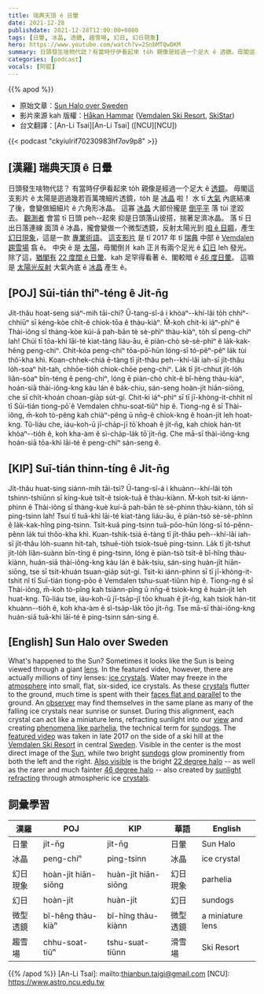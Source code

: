 ```yaml
---
title: 瑞典天頂 ê 日暈
date: 2021-12-28
publishdate: 2021-12-28T12:00:00+0800
tags: [日暈, 冰晶, 透鏡, 趨雪場, 幻日, 幻日現象]
hero: https://www.youtube.com/watch?v=2SnbMTQwDKM
summary: 日頭發生啥物代誌？有當時仔伊看起來 to̍h 親像是經過一个足大 ê 透鏡。毋閣這支影片 ê 太陽是迵過幾若百萬 ê 細片透鏡，to̍h 是 冰晶啦！
categories: [podcast]
vocals: [阿錕]
---
```


{{% apod %}}

- 原始文章：[Sun Halo over Sweden](https://apod.nasa.gov/apod/ap211228.html)
- 影片來源 kah 版權：[Håkan Hammar](https://www.facebook.com/hakanhf) ([Vemdalen Ski Resort](https://www.skistar.com/sv/vara-skidorter/vemdalen/vinter-i-vemdalen/), [SkiStar](https://www.skistar.com/en/corporate/))
- 台文翻譯：[An-Li Tsai][An-Li Tsai] ([NCU][NCU])

{{< podcast "ckyiulrif70230983hf7ov9p8" >}}

## [漢羅] 瑞典天頂 ê 日暈
日頭發生啥物代誌？
有當時仔伊看起來 to̍h 親像是經過一个足大 ê [透鏡][lens]。
毋閣這支影片 ê 太陽是迵過幾若百萬塊細片透鏡，to̍h 是 [冰晶][ice crystals] 啦！
水 tī [大氣][atmosphere] 內底結凍了後，會變做細細片 ê 六角形冰晶。
這寡 [冰晶][crystals] 大部份攏是 [倒平平][faces flat and parallel] 落 tùi 塗跤去。
[觀測者][observer] 會當 tī 日頭 peh--起來 抑是日頭落山彼搭，揣著足濟冰晶。
落 tī 日出日落連線 面頂 ê 冰晶，攏會變做一个微型透鏡，反射太陽光到 [咱 ê 目睭][view]，產生 [幻日現象][sundogs]，這是一款 [專業術語][phenomena like parhelia]。
[這支影片][featured video] 是 tī 2017 年 tī [瑞典][Sweden] 中部 ê [Vemdalen 趨雪場][Vemdalen Ski Resort] 翕 ê。
中央 ê 是 [太陽][Sun]，毋閣倒爿 kah 正爿有兩个足光 ê [幻日][sundogs] leh 發光。
除了這，[猶閣有][Also visible] [22 度闊 ê 日暈][22 degree halo]、kah 足罕得看著 ê、閣較暗 ê [46 度日暈][46 degree halo]。
這嘛是 [太陽光反射][sunlight refracting] 大氣內底 ê [冰晶][crystals] 產生 ê。

## [POJ] Sūi-tián thiⁿ-téng ê Ji̍t-n̄g
Ji̍t-thâu hoat-seng siáⁿ-mih tāi-chì?
Ū-tang-sî-á i khòaⁿ--khí-lâi to̍h chhiⁿ-chhiūⁿ sī kéng-kòe chi̍t-ê chiok-tōa ê thàu-kiàⁿ.
M̄-koh chit-ki iáⁿ-phìⁿ ê Thài-iông sī thàng-kòe kúi-ā pah-bān tè sè-phìⁿ thàu-kiàⁿ, to̍h sī peng-chiⁿ lah!
Chúi tī tōa-khì lāi-té kiat-tàng liáu-āu, ē piàn-chò sè-sè-phìⁿ ê la̍k-kak-hêng peng-chiⁿ.
Chi̍t-kóa peng-chiⁿ tōa-pō͘-hūn lóng-sī tó-pêⁿ-pêⁿ la̍k tùi thô͘-kha khì.
Koan-chhek-chiá ē-tàng tī ji̍t-thâu peh--khí-lâi iah-sī ji̍t-thâu lo̍h-soaⁿ hit-tah, chhōe-tio̍h chiok-chōe peng-chiⁿ.
La̍k tī ji̍t-chhut ji̍t-lo̍h liân-sòaⁿ bīn-téng ê peng-chiⁿ, lóng ē piàn-chò chi̍t-ê bî-hêng thàu-kiàⁿ, hoán-siā thài-iông-kng kàu lán ê ba̍k-chiu, sán-seng hoàn-ji̍t hiān-siōng, che sī chi̍t-khoán choan-gia̍p su̍t-gí.
Chit-ki iáⁿ-phìⁿ sī tī jī-khòng-it-chhit nî tī Sūi-tián tiong-pō͘ ê Vemdalen chhu-soat-tiûⁿ hip ê.
Tiong-ng ê sī Thài-iông, m̄-koh tò-pêng kah chiàⁿ-pêng ū nn̄g-ê chiok-kng ê hoàn-ji̍t leh hoat-kng.
Tû-liáu che, iáu-koh-ū jī-cha̍p-jī tō͘ khoah ê ji̍t-n̄g, kah chiok hán-tit khòaⁿ--tio̍h ê, koh kha-àm ê sì-cha̍p-la̍k tō͘ ji̍t-n̄g.
Che mā-sī thài-iông-kng hoán-siā tōa-khì lāi-té ê peng-chiⁿ sán-seng ê.

## [KIP] Suī-tián thinn-tíng ê Ji̍t-n̄g
Ji̍t-thâu huat-sing siánn-mih tāi-tsì?
Ū-tang-sî-á i khuànn--khí-lâi to̍h tshinn-tshiūnn sī kíng-kuè tsi̍t-ê tsiok-tuā ê thàu-kiànn.
M̄-koh tsit-ki iánn-phìnn ê Thài-iông sī thàng-kuè kuí-ā pah-bān tè sè-phìnn thàu-kiànn, to̍h sī ping-tsinn lah!
Tsuí tī tuā-khì lāi-té kiat-tàng liáu-āu, ē piàn-tsò sè-sè-phìnn ê la̍k-kak-hîng ping-tsinn.
Tsi̍t-kuá ping-tsinn tuā-pōo-hūn lóng-sī tó-pênn-pênn la̍k tuì thôo-kha khì.
Kuan-tshik-tsiá ē-tàng tī ji̍t-thâu peh--khí-lâi iah-sī ji̍t-thâu lo̍h-suann hit-tah, tshuē-tio̍h tsiok-tsuē ping-tsinn.
La̍k tī ji̍t-tshut ji̍t-lo̍h liân-suànn bīn-tíng ê ping-tsinn, lóng ē piàn-tsò tsi̍t-ê bî-hîng thàu-kiànn, huán-siā thài-iông-kng kàu lán ê ba̍k-tsiu, sán-sing huàn-ji̍t hiān-siōng, tse sī tsi̍t-khuán tsuan-gia̍p su̍t-gí.
Tsit-ki iánn-phìnn sī tī jī-khòng-it-tshit nî tī Suī-tián tiong-pōo ê Vemdalen tshu-suat-tiûnn hip ê.
Tiong-ng ê sī Thài-iông, m̄-koh tò-pîng kah tsiànn-pîng ū nn̄g-ê tsiok-kng ê huàn-ji̍t leh huat-kng.
Tû-liáu tse, iáu-koh-ū jī-tsa̍p-jī tōo khuah ê ji̍t-n̄g, kah tsiok hán-tit khuànn--tio̍h ê, koh kha-àm ê sì-tsa̍p-la̍k tōo ji̍t-n̄g.
Tse mā-sī thài-iông-kng huán-siā tuā-khì lāi-té ê ping-tsinn sán-sing ê.

## [English] Sun Halo over Sweden
What's happened to the Sun?
Sometimes it looks like the Sun is being viewed through a giant [lens][lens].
In the featured video, however, there are actually millions of tiny lenses: [ice crystals][ice crystals].
Water may freeze in the [atmosphere][atmosphere] into small, flat, six-sided, ice crystals.
As these [crystals][crystals] flutter to the ground, much time is spent with their [faces flat and parallel][faces flat and parallel] to the ground.
An [observer][observer] may find themselves in the same plane as many of the falling ice crystals near sunrise or sunset.
During this alignment, each crystal can act like a miniature lens, refracting sunlight into our [view][view] and creating [phenomena like parhelia][phenomena like parhelia], the technical term for [sundogs][sundogs].
The [featured video][featured video] was taken in late 2017 on the side of a ski hill at the [Vemdalen Ski Resort][Vemdalen Ski Resort] in central [Sweden][Sweden].
Visible in the center is the most direct image of the [Sun][Sun], while two bright [sundogs][sundogs] glow prominently from both the left and the right.
[Also visible][Also visible] is the bright [22 degree halo][22 degree halo] -- as well as the rarer and much fainter [46 degree halo][46 degree halo] -- also created by [sunlight refracting][sunlight refracting] through atmospheric ice [crystals][crystals].

## 詞彙學習

|漢羅|POJ|KIP|華語|English|
|-|-|-|-|-|
|日暈|ji̍t-n̄g|ji̍t-n̄g|日暈|Sun Halo|
|冰晶|peng-chiⁿ|ping-tsinn|冰晶|ice crystal|
|幻日現象|hoàn-ji̍t hiān-siōng|huàn-ji̍t hiān-siōng|幻日現象|parhelia|
|幻日|hoàn-ji̍t|huàn-ji̍t|幻日|sundogs|
|微型透鏡|bî-hêng thàu-kiàⁿ|bî-hîng thàu-kiànn|微型透鏡|a miniature lens|
|趨雪場|chhu-soat-tiûⁿ|tshu-suat-tiûnn|滑雪場|Ski Resort|

{{% /apod %}}
[An-Li Tsai]: mailto:thianbun.taigi@gmail.com
[NCU]: https://www.astro.ncu.edu.tw

[lens]:https://en.wikipedia.org/wiki/Lens_(optics)
[ice crystals]:http://www.its.caltech.edu/~atomic/snowcrystals/halos/halos.htm
[atmosphere]:https://www.nasa.gov/sites/default/files/images/463940main_atmosphere-layers2_full.jpg
[crystals]:https://en.wikipedia.org/wiki/Ice_crystal
[faces flat and parallel]:https://www.atoptics.co.uk/halo/orplate.htm
[observer]:http://littlefun.org/uploads/52410bb8e691b267f97d9278_736.jpg
[view]:https://apod.nasa.gov/apod/ap100208.html
[phenomena like parhelia]:http://www.atoptics.co.uk/halo/parhelia.htm
[sundogs]:https://apod.nasa.gov/apod/ap990823.html
[featured video]:https://www.facebook.com/hakanhf/videos/10210053095156104/
[Vemdalen Ski Resort]:https://www.skistar.com/en/ski-destinations/vemdalen/winter-in-vemdalen/
[Sweden]:http://en.wikipedia.org/wiki/Sweden
[Sun]:https://solarsystem.nasa.gov/solar-system/sun/in-depth/
[sundogs]:http://ww2010.atmos.uiuc.edu/(Gh)/guides/mtr/opt/ice/sd.rxml
[Also visible]:http://hyperphysics.phy-astr.gsu.edu/hbase/atmos/halo.html
[22 degree halo]:http://hyperphysics.phy-astr.gsu.edu/hbase/atmos/halo22.html
[46 degree halo]:http://www.atoptics.co.uk/halo/46hal.htm
[sunlight refracting]:http://www.atoptics.co.uk/halo/circular.htm
[crystals]:https://apod.nasa.gov/apod/ap200224.html
